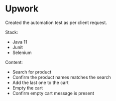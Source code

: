 # Upwork
Created the automation test as per client request. 

Stack:
- Java 11
- Junit
- Selenium

Content:
- Search for product
- Confirm the product names matches the search
- Add the last one to the cart
- Empty the cart
- Confirm empty cart message is present
